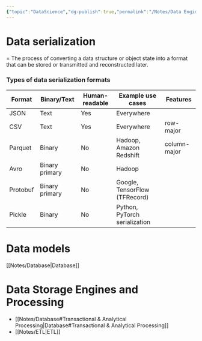 ```yaml
---
{"topic":"DataScience","dg-publish":true,"permalink":"/Notes/Data Engineering Fundamentals/","dgPassFrontmatter":true,"noteIcon":""}
---
```


# Data serialization
= The process of converting a data structure or object state into a format that can be stored or transmitted and reconstructed later.
### Types of data serialization formats

| Format   | Binary/Text    | Human-readable | Example use cases             | Features |
| -------- | -------------- | -------------- | ----------------------------- | --------|
| JSON     | Text           | Yes            | Everywhere                    |         |
| CSV      | Text           | Yes            | Everywhere                    | row-major |
| Parquet  | Binary         | No             | Hadoop, Amazon Redshift       | column-major |
| Avro     | Binary primary | No             | Hadoop                        |     |
| Protobuf | Binary primary | No             | Google, TensorFlow (TFRecord) |     |
| Pickle   | Binary         | No             | Python, PyTorch serialization |    |


# Data models
[[Notes/Database\|Database]]

# Data Storage Engines and Processing
- [[Notes/Database#Transactional & Analytical Processing\|Database#Transactional & Analytical Processing]]
- [[Notes/ETL\|ETL]]